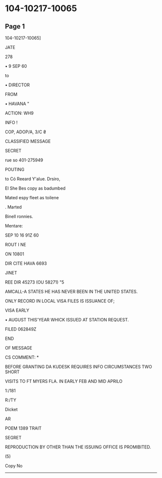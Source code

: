 # 104-10217-10065

## Page 1

104-10217-10065]

JATE

278

• 9 SEP 60

to

• DIRECTOR

FROM

• HAVANA "

ACTION: WH9

INFO !

COP, ADOP/A, 3/C ₴

CLASSIFIED MESSAGE

SECRET

rue so 401-275949

POUTING

to Có Reeard Y'alue. Drsiro,

El She Bes copy as badumbed

Mated espy fleet as toilene

. Marted

Binell ronnies.

Mentare:

SEP 10 16 91Z 60

ROUT I NE

ON 10801

DIR CITE HAVA 6693

JINET

REE DIR 45273 (OU 58271) "5

AMCALL-A STATES HE HAS NEVER BEEN IN THE UNITED STATES.

ONLY RECORD IN LOCAL VISA FILES IS ISSUANCE OF;

VISA EARLY

• AUGUST THIS'YEAR WHICK ISSUED AT STATION REQUEST.

FILED 062849Z

END

OF MESSAGE

CS COMMENT: *

BEFORE GRANTING DA KUDESK REQUIRES INFO CIRCUMSTANCES TWO SHORT

VISITS TO FT MYERS FLA. IN EARLY FEB AND MID APRILO

1:/181

R:/TY

Dicket

AR

POEM 1389 TRAIT

SEGRET

REPRODUCTION BY OTHER THAN THE ISSUING OFFICE IS PROMIBITED.

(5)

Copy No

---

